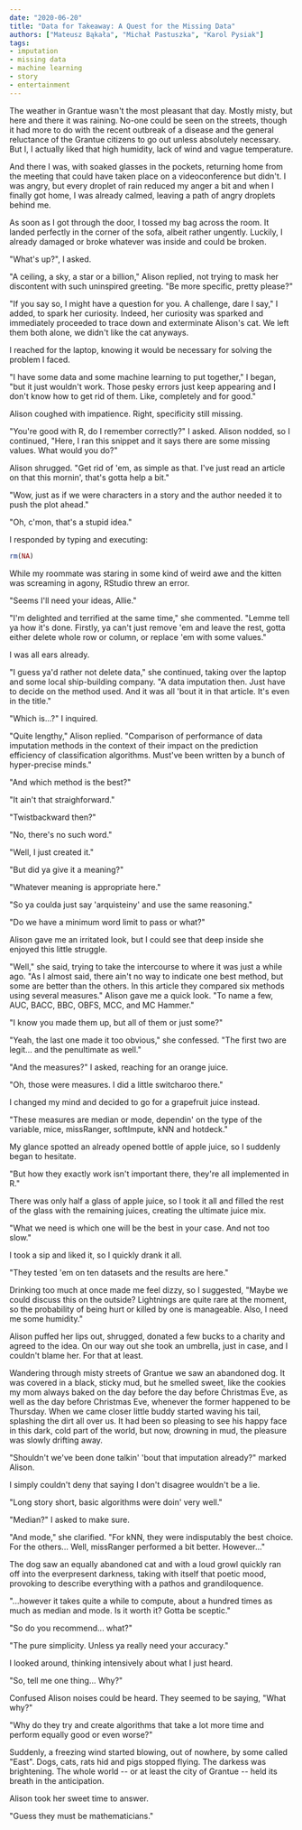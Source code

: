 ```yaml
---
date: "2020-06-20"
title: "Data for Takeaway: A Quest for the Missing Data"
authors: ["Mateusz Bąkała", "Michał Pastuszka", "Karol Pysiak"]
tags:
- imputation
- missing data
- machine learning
- story
- entertainment
---
```


The weather in Grantue wasn't the most pleasant that day. Mostly misty, but here and there it was raining. No-one could be seen on the streets, though it had more to do with the recent outbreak of a disease and the general reluctance of the Grantue citizens to go out unless absolutely necessary. But I, I actually liked that high humidity, lack of wind and vague temperature.

And there I was, with soaked glasses in the pockets, returning home from the meeting that could have taken place on a videoconference but didn't. I was angry, but every droplet of rain reduced my anger a bit and when I finally got home, I was already calmed, leaving a path of angry droplets behind me.

As soon as I got through the door, I tossed my bag across the room. It landed perfectly in the corner of the sofa, albeit rather ungently. Luckily, I already damaged or broke whatever was inside and could be broken.

"What's up?", I asked.

"A ceiling, a sky, a star or a billion," Alison replied, not trying to mask her discontent with such uninspired greeting. "Be more specific, pretty please?"

"If you say so, I might have a question for you. A challenge, dare I say," I added, to spark her curiosity. Indeed, her curiosity was sparked and immediately proceeded to trace down and exterminate Alison's cat. We left them both alone, we didn't like the cat anyways.

I reached for the laptop, knowing it would be necessary for solving the problem I faced.

"I have some data and some machine learning to put together," I began, "but it just wouldn't work. Those pesky errors just keep appearing and I don't know how to get rid of them. Like, completely and for good."

Alison coughed with impatience. Right, specificity still missing.

"You're good with R, do I remember correctly?" I asked. Alison nodded, so I continued, "Here, I ran this snippet and it says there are some missing values. What would you do?"

Alison shrugged. "Get rid of 'em, as simple as that. I've just read an article on that this mornin', that's gotta help a bit."

"Wow, just as if we were characters in a story and the author needed it to push the plot ahead."

"Oh, c'mon, that's a stupid idea."

I responded by typing and executing:

```r
rm(NA)
```

While my roommate was staring in some kind of weird awe and the kitten was screaming in agony, RStudio threw an error.

"Seems I'll need your ideas, Allie."

"I'm delighted and terrified at the same time," she commented. "Lemme tell ya how it's done. Firstly, ya can't just remove 'em and leave the rest, gotta either delete whole row or column, or replace 'em with some values."

I was all ears already. <!-- The cat as well, curiosity already had eaten the rest of it. -->

"I guess ya'd rather not delete data," she continued, taking over the laptop and some local ship-building company. "A data imputation then. Just have to decide on the method used. And it was all 'bout it in that article. It's even in the title."

"Which is...?" I inquired.

"Quite lengthy," Alison replied. "Comparison of performance of data imputation methods in the context of their impact on the prediction efficiency of classification algorithms. Must've been written by a bunch of hyper-precise minds."

"And which method is the best?"

"It ain't that straighforward."

"Twistbackward then?"

"No, there's no such word."

"Well, I just created it."

"But did ya give it a meaning?"

"Whatever meaning is appropriate here."

"So ya coulda just say 'arquisteiny' and use the same reasoning."

"Do we have a minimum word limit to pass or what?"

Alison gave me an irritated look, but I could see that deep inside she enjoyed this little struggle.

"Well," she said, trying to take the intercourse to where it was just a while ago. "As I almost said, there ain't no way to indicate one best method, but some are better than the others. In this article they compared six methods using several measures." Alison gave me a quick look. "To name a few, AUC, BACC, BBC, OBFS, MCC, and MC Hammer."

"I know you made them up, but all of them or just some?"

"Yeah, the last one made it too obvious," she confessed. "The first two are legit... and the penultimate as well."

"And the measures?" I asked, reaching for an orange juice.

"Oh, those were measures. I did a little switcharoo there."

I changed my mind and decided to go for a grapefruit juice instead.

"These measures are median or mode, dependin' on the type of the variable, mice, missRanger, softImpute, kNN and hotdeck."

My glance spotted an already opened bottle of apple juice, so I suddenly began to hesitate.

"But how they exactly work isn't important there, they're all implemented in R."

There was only half a glass of apple juice, so I took it all and filled the rest of the glass with the remaining juices, creating the ultimate juice mix.

"What we need is which one will be the best in your case. And not too slow."

I took a sip and liked it, so I quickly drank it all.

"They tested 'em on ten datasets and the results are here."

Drinking too much at once made me feel dizzy, so I suggested, "Maybe we could discuss this on the outside? Lightnings are quite rare at the moment, so the probability of being hurt or killed by one is manageable. Also, I need me some humidity."

Alison puffed her lips out, shrugged, donated a few bucks to a charity and agreed to the idea. On our way out she took an umbrella, just in case, and I couldn't blame her. For that at least.

Wandering through misty streets of Grantue we saw an abandoned dog. It was covered in a black, sticky mud, but he smelled sweet, like the cookies my mom always baked on the day before the day before Christmas Eve, as well as the day before Christmas Eve, whenever the former happened to be Thursday. When we came closer little buddy started waving his tail, splashing the dirt all over us. It had been so pleasing to see his happy face in this dark, cold part of the world, but now, drowning in mud, the pleasure was slowly drifting away.

"Shouldn't we've been done talkin' 'bout that imputation already?" marked Alison.

I simply couldn't deny that saying I don't disagree wouldn't be a lie.

"Long story short, basic algorithms were doin' very well."

"Median?" I asked to make sure.

"And mode," she clarified. "For kNN, they were indisputably the best choice. For the others... Well, missRanger performed a bit better. However..."

The dog saw an equally abandoned cat and with a loud growl quickly ran off into the everpresent darkness, taking with itself that poetic mood, provoking to describe everything with a pathos and grandiloquence.

"...however it takes quite a while to compute, about a hundred times as much as median and mode. Is it worth it? Gotta be sceptic."

"So do you recommend... what?"

"The pure simplicity. Unless ya really need your accuracy."

I looked around, thinking intensively about what I just heard.

"So, tell me one thing... Why?"

Confused Alison noises could be heard. They seemed to be saying, "What why?"

"Why do they try and create algorithms that take a lot more time and perform equally good or even worse?"

Suddenly, a freezing wind started blowing, out of nowhere, by some called "East". Dogs, cats, rats hid and pigs stopped flying. The darkess was brightening. The whole world -- or at least the city of Grantue -- held its breath in the anticipation.

Alison took her sweet time to answer.

"Guess they must be mathematicians."
